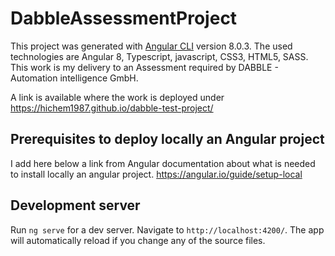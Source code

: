 # DabbleAssessmentProject

This project was generated with [Angular CLI](https://github.com/angular/angular-cli) version 8.0.3.
The used technologies are Angular 8, Typescript, javascript, CSS3, HTML5, SASS.
This work is my delivery to an Assessment required by DABBLE - Automation intelligence GmbH.

A link is available where the work is deployed under
https://hichem1987.github.io/dabble-test-project/

## Prerequisites to deploy locally an Angular project

I add here below a link from Angular documentation about what is needed to install locally an angular project.
https://angular.io/guide/setup-local

## Development server

Run `ng serve` for a dev server. Navigate to `http://localhost:4200/`. The app will automatically reload if you change any of the source files.

